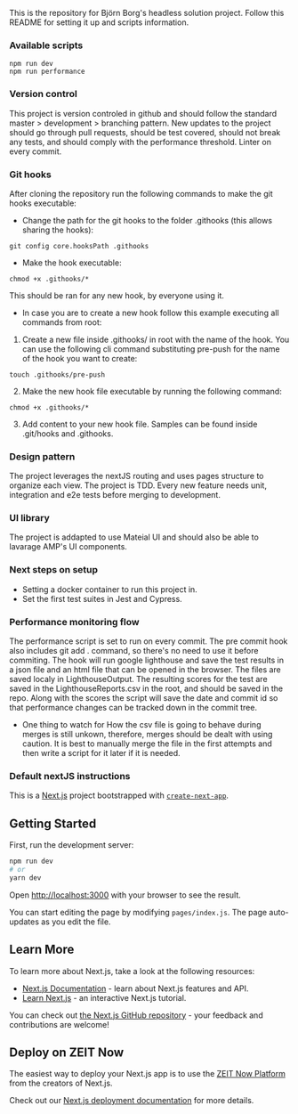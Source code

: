 This is the repository for Björn Borg's headless solution project. Follow this README for setting it up and scripts information.

### Available scripts

```
npm run dev
npm run performance
```

### Version control

This project is version controled in github and should follow the standard master > development > branching pattern. New updates to the project should go through pull requests, should be test covered, should not break any tests, and should comply with the performance threshold. Linter on every commit.

### Git hooks

After cloning the repository run the following commands to make the git hooks executable:

- Change the path for the git hooks to the folder .githooks (this allows sharing the hooks):

```
git config core.hooksPath .githooks
```

- Make the hook executable:

```
chmod +x .githooks/*
```

This should be ran for any new hook, by everyone using it.

- In case you are to create a new hook follow this example executing all commands from root:

1. Create a new file inside .githooks/ in root with the name of the hook. You can use the following cli command substituting pre-push for the name of the hook you want to create:

```
touch .githooks/pre-push
```

2. Make the new hook file executable by running the following command:

```
chmod +x .githooks/*
```

3. Add content to your new hook file. Samples can be found inside .git/hooks and .githooks.

### Design pattern

The project leverages the nextJS routing and uses pages structure to organize each view.
The project is TDD. Every new feature needs unit, integration and e2e tests before merging to development.

### UI library

The project is addapted to use Mateial UI and should also be able to lavarage AMP's UI components.

### Next steps on setup

- Setting a docker container to run this project in.
- Set the first test suites in Jest and Cypress.

### Performance monitoring flow

The performance script is set to run on every commit. The pre commit hook also includes git add . command, so there's no need to use it before commiting. The hook will run google lighthouse and save the test results in a json file and an html file that can be opened in the browser. The files are saved localy in LighthouseOutput.
The resulting scores for the test are saved in the LighthouseReports.csv in the root, and should be saved in the repo. Along with the scores the script will save the date and commit id so that performance changes can be tracked down in the commit tree.

- One thing to watch for
  How the csv file is going to behave during merges is still unkown, therefore, merges should be dealt with using caution. It is best to manually merge the file in the first attempts and then write a script for it later if it is needed.

### Default nextJS instructions

This is a [Next.js](https://nextjs.org/) project bootstrapped with [`create-next-app`](https://github.com/zeit/next.js/tree/canary/packages/create-next-app).

## Getting Started

First, run the development server:

```bash
npm run dev
# or
yarn dev
```

Open [http://localhost:3000](http://localhost:3000) with your browser to see the result.

You can start editing the page by modifying `pages/index.js`. The page auto-updates as you edit the file.

## Learn More

To learn more about Next.js, take a look at the following resources:

- [Next.js Documentation](https://nextjs.org/docs) - learn about Next.js features and API.
- [Learn Next.js](https://nextjs.org/learn) - an interactive Next.js tutorial.

You can check out [the Next.js GitHub repository](https://github.com/zeit/next.js/) - your feedback and contributions are welcome!

## Deploy on ZEIT Now

The easiest way to deploy your Next.js app is to use the [ZEIT Now Platform](https://zeit.co/import?utm_medium=default-template&filter=next.js&utm_source=create-next-app&utm_campaign=create-next-app-readme) from the creators of Next.js.

Check out our [Next.js deployment documentation](https://nextjs.org/docs/deployment) for more details.
